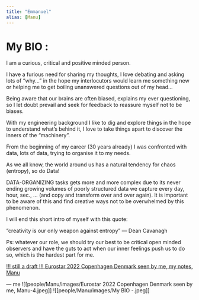 ```yaml
---
title: "Emmanuel"
alias: [Manu]
---
```


# My BIO :

I am a curious, critical and positive minded person.

I have a furious need for sharing my thoughts, I love debating and asking lots of “why...” in the hope my interlocutors would learn me something new or helping me to get boiling unanswered questions out of my head…

Being aware that our brains are often biased, explains my ever questioning, so I let doubt prevail and seek for feedback to reassure myself not to be biases.

With my engineering background I like to dig and explore things in the hope to understand what’s behind it, I love to take things apart to discover the inners of the “machinery”.

From the beginning of my career (30 years already) I was confronted with data, lots of data, trying to organise it to my needs.

As we all know, the world around us has a natural tendency for chaos (entropy), so do Data!

DATA-ORGANIZING tasks gets more and more complex due to its never ending growing volumes of poorly structured data we capture every day, hour, sec., … (and copy and transform over and over again). It is important to be aware of this and find creative ways not to be overwhelmed by this phenomenon.

I will end this short intro of myself with this quote:

“creativity is our only weapon against entropy”
― Dean Cavanagh

Ps: whatever our role, we should try our best to be critical open minded observers and have the guts to act when our inner feelings push us to do so, which is the hardest part for me.




[!!! still a draft !!! 
Eurostar 2022 Copenhagen Denmark seen by me, my notes, Manu](conferences/Eurostar%202022%20Copenhagen%20Denmark%20seen%20by%20me,%20Manu)


― me
![[people/Manu/images/Eurostar 2022 Copenhagen Denmark seen by me, Manu-4.jpeg]]
![[people/Manu/images/My BIO -.jpeg]]

